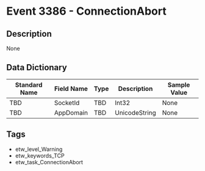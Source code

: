 # Event 3386 - ConnectionAbort

## Description
None

## Data Dictionary
|Standard Name|Field Name|Type|Description|Sample Value|
|---|---|---|---|---|
|TBD|SocketId|TBD|Int32|None|None|
|TBD|AppDomain|TBD|UnicodeString|None|None|

## Tags
* etw_level_Warning
* etw_keywords_TCP
* etw_task_ConnectionAbort